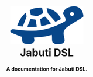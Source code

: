 <h1 align="center">
  <br>
  <img src="jabuti.png" width="200" alt="Jabuti DSL">
  <br>
  Jabuti DSL
  <br>
</h1>

<h4 align="center">A documentation for Jabuti DSL.</h4>

